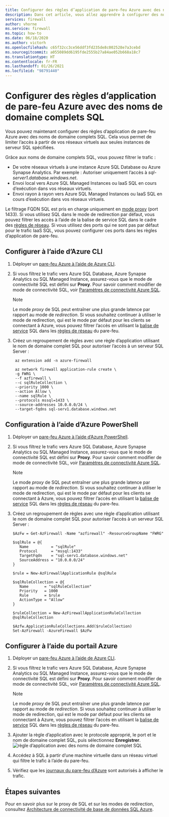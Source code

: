 ```yaml
---
title: Configurer des règles d’application de pare-feu Azure avec des noms de domaine complets SQL
description: Dans cet article, vous allez apprendre à configurer des noms de domaine complets SQL dans les règles d’application de pare-feu Azure.
services: firewall
author: vhorne
ms.service: firewall
ms.topic: how-to
ms.date: 06/18/2020
ms.author: victorh
ms.openlocfilehash: c65f32cc3ce56ddf3fd235de8c002528e7a3cebd
ms.sourcegitcommit: a055089dd6195fde2555b27a84ae052b668a18c7
ms.translationtype: HT
ms.contentlocale: fr-FR
ms.lasthandoff: 01/26/2021
ms.locfileid: "98791440"
---
```

# <a name="configure-azure-firewall-application-rules-with-sql-fqdns"></a>Configurer des règles d’application de pare-feu Azure avec des noms de domaine complets SQL

Vous pouvez maintenant configurer des règles d’application de pare-feu Azure avec des noms de domaine complets SQL. Cela vous permet de limiter l’accès à partir de vos réseaux virtuels aux seules instances de serveur SQL spécifiées.

Grâce aux noms de domaine complets SQL, vous pouvez filtrer le trafic :

- De votre réseaux virtuels à une instance Azure SQL Database ou Azure Synapse Analytics. Par exemple : Autoriser uniquement l’accès à *sql-server1.database.windows.net*.
- Envoi local vers Azure SQL Managed Instances ou IaaS SQL en cours d’exécution dans vos réseaux virtuels.
- Envoi rayon à rayon vers Azure SQL Managed Instances ou IaaS SQL en cours d’exécution dans vos réseaux virtuels.

Le filtrage FQDN SQL est pris en charge uniquement en [mode proxy](../azure-sql/database/connectivity-architecture.md#connection-policy) (port 1433). Si vous utilisez SQL dans le mode de redirection par défaut, vous pouvez filtrer les accès à l’aide de la balise de service SQL dans le cadre des [règles de réseau](features.md#network-traffic-filtering-rules).
Si vous utilisez des ports qui ne sont pas par défaut pour le trafic IaaS SQL, vous pouvez configurer ces ports dans les règles d’application de pare-feu.

## <a name="configure-using-azure-cli"></a>Configurer à l’aide d’Azure CLI

1. Déployer un [pare-feu Azure à l’aide de Azure CLI](deploy-cli.md).
2. Si vous filtrez le trafic vers Azure SQL Database, Azure Synapse Analytics ou SQL Managed Instance, assurez-vous que le mode de connectivité SQL est défini sur **Proxy**. Pour savoir comment modifier de mode de connectivité SQL, voir [Paramètres de connectivité Azure SQL](../azure-sql/database/connectivity-settings.md#change-the-connection-policy-via-the-azure-cli).

   > [!NOTE]
   > Le mode *proxy* de SQL peut entraîner une plus grande latence par rapport au mode de *redirection*. Si vous souhaitez continuer à utiliser le mode de redirection, qui est le mode par défaut pour les clients se connectant à Azure, vous pouvez filtrer l’accès en utilisant la [balise de service](service-tags.md) SQL dans les [règles de réseau](tutorial-firewall-deploy-portal.md#configure-a-network-rule) du pare-feu.

3. Créez un regroupement de règles avec une règle d’application utilisant le nom de domaine complet SQL pour autoriser l’accès à un serveur SQL Server :

   ```azurecli
    az extension add -n azure-firewall
    
    az network firewall application-rule create \ 
    -g FWRG \
    --f azfirewall \ 
    --c sqlRuleCollection \
    --priority 1000 \
    --action Allow \
    --name sqlRule \
    --protocols mssql=1433 \
    --source-addresses 10.0.0.0/24 \
    --target-fqdns sql-serv1.database.windows.net
   ```

## <a name="configure-using-azure-powershell"></a>Configuration à l’aide d’Azure PowerShell

1. Déployer un [pare-feu Azure à l’aide d’Azure PowerShell](deploy-ps.md).
2. Si vous filtrez le trafic vers Azure SQL Database, Azure Synapse Analytics ou SQL Managed Instance, assurez-vous que le mode de connectivité SQL est défini sur **Proxy**. Pour savoir comment modifier de mode de connectivité SQL, voir [Paramètres de connectivité Azure SQL](../azure-sql/database/connectivity-settings.md#change-the-connection-policy-via-the-azure-cli).

   > [!NOTE]
   > Le mode *proxy* de SQL peut entraîner une plus grande latence par rapport au mode de *redirection*. Si vous souhaitez continuer à utiliser le mode de redirection, qui est le mode par défaut pour les clients se connectant à Azure, vous pouvez filtrer l’accès en utilisant la [balise de service](service-tags.md) SQL dans les [règles de réseau](tutorial-firewall-deploy-portal.md#configure-a-network-rule) du pare-feu.

3. Créez un regroupement de règles avec une règle d’application utilisant le nom de domaine complet SQL pour autoriser l’accès à un serveur SQL Server :

   ```azurepowershell
   $AzFw = Get-AzFirewall -Name "azfirewall" -ResourceGroupName "FWRG"
    
   $sqlRule = @{
      Name          = "sqlRule"
      Protocol      = "mssql:1433" 
      TargetFqdn    = "sql-serv1.database.windows.net"
      SourceAddress = "10.0.0.0/24"
   }
    
   $rule = New-AzFirewallApplicationRule @sqlRule
    
   $sqlRuleCollection = @{
      Name       = "sqlRuleCollection" 
      Priority   = 1000 
      Rule       = $rule
      ActionType = "Allow"
   }
    
   $ruleCollection = New-AzFirewallApplicationRuleCollection @sqlRuleCollection
    
   $Azfw.ApplicationRuleCollections.Add($ruleCollection)    
   Set-AzFirewall -AzureFirewall $AzFw    
   ```

## <a name="configure-using-the-azure-portal"></a>Configurer à l’aide du portail Azure
1. Déployer un [pare-feu Azure à l’aide de Azure CLI](deploy-cli.md).
2. Si vous filtrez le trafic vers Azure SQL Database, Azure Synapse Analytics ou SQL Managed Instance, assurez-vous que le mode de connectivité SQL est défini sur **Proxy**. Pour savoir comment modifier de mode de connectivité SQL, voir [Paramètres de connectivité Azure SQL](../azure-sql/database/connectivity-settings.md#change-the-connection-policy-via-the-azure-cli).  

   > [!NOTE]
   > Le mode *proxy* de SQL peut entraîner une plus grande latence par rapport au mode de *redirection*. Si vous souhaitez continuer à utiliser le mode de redirection, qui est le mode par défaut pour les clients se connectant à Azure, vous pouvez filtrer l’accès en utilisant la [balise de service](service-tags.md) SQL dans les [règles de réseau](tutorial-firewall-deploy-portal.md#configure-a-network-rule) du pare-feu.
3. Ajouter la règle d’application avec le protocole approprié, le port et le nom de domaine complet SQL, puis sélectionnez **Enregistrer**.
   ![règle d’application avec des noms de domaine complet SQL](media/sql-fqdn-filtering/application-rule-sql.png)
4. Accédez à SQL à partir d’une machine virtuelle dans un réseau virtuel qui filtre le trafic à l’aide du pare-feu. 
5. Vérifiez que les [journaux du pare-feu d’Azure](./firewall-workbook.md) sont autorisés à afficher le trafic.

## <a name="next-steps"></a>Étapes suivantes

Pour en savoir plus sur le proxy de SQL et sur les modes de redirection, consultez [Architecture de connectivité de base de données SQL Azure](../azure-sql/database/connectivity-architecture.md).